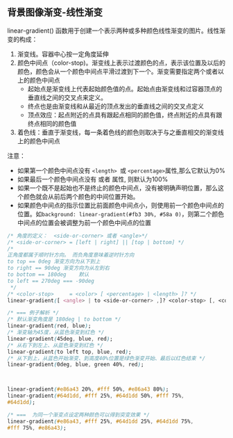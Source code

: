
## 背景图像渐变-线性渐变
linear-gradient() 函数用于创建一个表示两种或多种颜色线性渐变的图片。线性渐变的构成：
1. 渐变线。容器中心按一定角度延伸
2. 颜色中间点（color-stop)。渐变线上表示过渡颜色的点，表示该位置及以后的颜色，颜色会从一个颜色中间点平滑过渡到下一个。渐变需要指定两个或者以上的颜色中间点
    * 起始点是渐变线上代表起始颜色值的点。起始点由渐变线和过容器顶点的垂直线之间的交叉点来定义。
    * 终点也是由渐变线和从最近的顶点发出的垂直线之间的交叉点定义  
    * 顶点效应：起点附近的点具有跟起点相同的颜色值，终点附近的点具有跟终点相同的颜色值
3. 着色线：垂直于渐变线，每一条着色线的颜色则取决于与之垂直相交的渐变线上的颜色中间点

注意：
* 如果第一个颜色中间点没有 `<length> `或 `<percentage>`属性,那么它默认为0%
* 如果最后一个颜色中间点没有 <length> 或者 <percentage>属性, 则默认为100%
* 如果一个既不是起始也不是终止的颜色中间点，没有被明确声明位置，那么这个颜色就会从前后两个颜色的中间位置开始。
* 如果颜色中间点的指示位置比前面颜色中间点小，则使用前一个颜色中间点的位置。如`background: linear-gradient(#fb3 30%, #58a 0)`，则第二个颜色中间点的位置会被调整为前一个颜色中间点的位置
```css
/* 角度的定义：  <side-or-corner> 或者 <angle>*/
/* <side-or-corner> = [left | right] || [top | bottom] */
/* 
正角度都属于顺时针方向。 而负角度意味着逆时针方向
to top == 0deg 渐变方向为从下到上 
to right == 90deg 渐变方向为从左到右
to bottom == 180deg    默认
to left == 270deg === -90deg
 */
/* <color-stop>     = <color> [ <percentage> | <length> ]? */
linear-gradient([ <angle> | to <side-or-corner> ,]? <color-stop> [, <color-stop>]+ )

/* === 例子解析 */
/* 默认渐变角度是 180deg | to bottom */
linear-gradient(red, blue); 
/* 渐变轴为45度，从蓝色渐变到红色 */
linear-gradient(45deg, blue, red);
/* 从右下到左上、从蓝色渐变到红色 */
linear-gradient(to left top, blue, red);
/* 从下到上，从蓝色开始渐变、到高度40%位置是绿色渐变开始、最后以红色结束 */
linear-gradient(0deg, blue, green 40%, red);



linear-gradient(#e86a43 20%, #fff 50%, #e86a43 80%); 
linear-gradient(#64d1dd, #fff 25%, #64d1dd 50%, #fff 75%,
#64d1dd); 

/* ===  为同一个渐变点设定两种颜色可以得到突变效果 */ 
linear-gradient(#e86a43, #fff 25%, #64d1dd 25%, #64d1dd 75%,
#fff 75%, #e86a43); 
```



